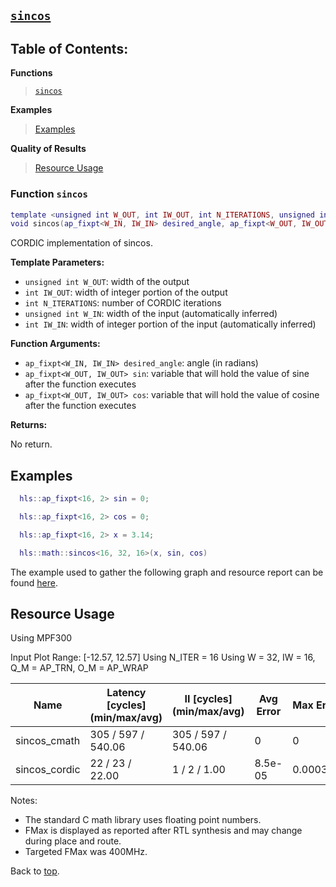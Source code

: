 ## [`sincos`](../../include/hls_sincos.hpp)

## Table of Contents:

**Functions**

> [`sincos`](#function-sincos)

**Examples**

> [Examples](#examples)

**Quality of Results**

> [Resource Usage](#resource-usage)


### Function `sincos`
~~~lua
template <unsigned int W_OUT, int IW_OUT, int N_ITERATIONS, unsigned int W_IN, int IW_IN>
void sincos(ap_fixpt<W_IN, IW_IN> desired_angle, ap_fixpt<W_OUT, IW_OUT> sin, ap_fixpt<W_OUT, IW_OUT> cos)
~~~

CORDIC implementation of sincos.

**Template Parameters:**

- `unsigned int W_OUT`: width of the output
- `int IW_OUT`: width of integer portion of the output
- `int N_ITERATIONS`: number of CORDIC iterations
- `unsigned int W_IN`: width of the input (automatically inferred)
- `int IW_IN`: width of integer portion of the input (automatically inferred)

**Function Arguments:**

- `ap_fixpt<W_IN, IW_IN> desired_angle`: angle (in radians)
- `ap_fixpt<W_OUT, IW_OUT> sin`: variable that will hold the value of sine after the function executes
- `ap_fixpt<W_OUT, IW_OUT> cos`: variable that will hold the value of cosine after the function executes

**Returns:**

No return.
## Examples

~~~lua
  hls::ap_fixpt<16, 2> sin = 0;

  hls::ap_fixpt<16, 2> cos = 0; 

  hls::ap_fixpt<16, 2> x = 3.14; 

  hls::math::sincos<16, 32, 16>(x, sin, cos) 

~~~

The example used to gather the following graph and resource report can be found [here](../../examples/simple/sincos).

## Resource Usage

Using MPF300

Input Plot Range: [-12.57, 12.57]
Using N_ITER = 16
Using W = 32, IW = 16, Q_M = AP_TRN, O_M = AP_WRAP

| Name          | Latency [cycles] (min/max/avg)   | II [cycles] (min/max/avg)   |   Avg Error |   Max Error |   LUTs |   DFFs |   DSPs |   LSRAM |   uSRAM | Estimated Frequency   |
|---------------|----------------------------------|-----------------------------|-------------|-------------|--------|--------|--------|---------|---------|-----------------------|
| sincos_cmath  | 305 / 597 / 540.06               | 305 / 597 / 540.06          |     0       |    0        |  50930 |  34536 |     29 |       5 |      21 | 538.503 MHz           |
| sincos_cordic | 22 / 23 / 22.00                  | 1 / 2 / 1.00                |     8.5e-05 |    0.000302 |   1093 |   1133 |      3 |       0 |       0 | 538.503 MHz           |

Notes:
- The standard C math library uses floating point numbers.
- FMax is displayed as reported after RTL synthesis and may change during place and route.
- Targeted FMax was 400MHz.


Back to [top](#).